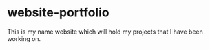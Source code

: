 # website-portfolio

This is my name website which will hold my projects that I have been working on.